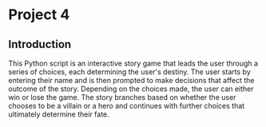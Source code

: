 # Project 4

## Introduction

This Python script is an interactive story game that leads the user through a series of choices, each determining the user's destiny. The user starts by entering their name and is then prompted to make decisions that affect the outcome of the story. Depending on the choices made, the user can either win or lose the game. The story branches based on whether the user chooses to be a villain or a hero and continues with further choices that ultimately determine their fate.
